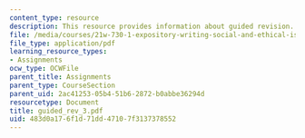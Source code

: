 ```yaml
---
content_type: resource
description: This resource provides information about guided revision.
file: /media/courses/21w-730-1-expository-writing-social-and-ethical-issues-in-print-photography-and-film-fall-2005/483d0a176f1d71dd47107f3137378552_guided_rev_3.pdf
file_type: application/pdf
learning_resource_types:
- Assignments
ocw_type: OCWFile
parent_title: Assignments
parent_type: CourseSection
parent_uid: 2ac41253-05b4-51b6-2872-b0abbe36294d
resourcetype: Document
title: guided_rev_3.pdf
uid: 483d0a17-6f1d-71dd-4710-7f3137378552
---
```

